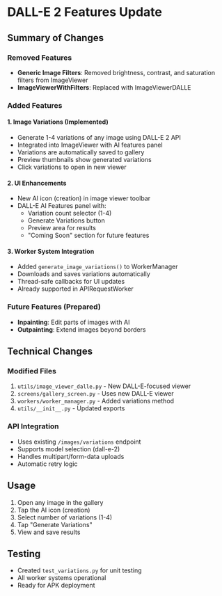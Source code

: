 # DALL-E 2 Features Update

## Summary of Changes

### Removed Features
- **Generic Image Filters**: Removed brightness, contrast, and saturation filters from ImageViewer
- **ImageViewerWithFilters**: Replaced with ImageViewerDALLE

### Added Features

#### 1. Image Variations (Implemented)
- Generate 1-4 variations of any image using DALL-E 2 API
- Integrated into ImageViewer with AI features panel
- Variations are automatically saved to gallery
- Preview thumbnails show generated variations
- Click variations to open in new viewer

#### 2. UI Enhancements
- New AI icon (creation) in image viewer toolbar
- DALL-E AI Features panel with:
  - Variation count selector (1-4)
  - Generate Variations button
  - Preview area for results
  - "Coming Soon" section for future features

#### 3. Worker System Integration
- Added `generate_image_variations()` to WorkerManager
- Downloads and saves variations automatically
- Thread-safe callbacks for UI updates
- Already supported in APIRequestWorker

### Future Features (Prepared)
- **Inpainting**: Edit parts of images with AI
- **Outpainting**: Extend images beyond borders

## Technical Changes

### Modified Files
1. `utils/image_viewer_dalle.py` - New DALL-E-focused viewer
2. `screens/gallery_screen.py` - Uses new DALL-E viewer
3. `workers/worker_manager.py` - Added variations method
4. `utils/__init__.py` - Updated exports

### API Integration
- Uses existing `/images/variations` endpoint
- Supports model selection (dall-e-2)
- Handles multipart/form-data uploads
- Automatic retry logic

## Usage
1. Open any image in the gallery
2. Tap the AI icon (creation)
3. Select number of variations (1-4)
4. Tap "Generate Variations"
5. View and save results

## Testing
- Created `test_variations.py` for unit testing
- All worker systems operational
- Ready for APK deployment